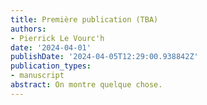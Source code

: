 ```yaml
---
title: Première publication (TBA)
authors:
- Pierrick Le Vourc'h
date: '2024-04-01'
publishDate: '2024-04-05T12:29:00.938842Z'
publication_types:
- manuscript
abstract: On montre quelque chose. 
---
```

